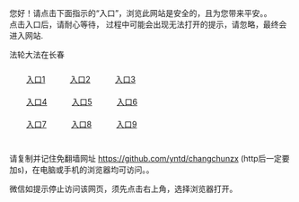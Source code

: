 您好！请点击下面指示的“入口”，浏览此网站是安全的，且为您带来平安。。 <br/>
点击入口后，请耐心等待， 过程中可能会出现无法打开的提示，请忽略，最终会进入网站. </br>

法轮大法在长春<br/>
<div style="padding:10px"><a style="margin:20px" target="_blank" href="https://doyphcm9whm83.cloudfront.net/2Qpsp?flhqearr" id="ccLink1" rel="nofollow">入口1</a> <a target="_blank" style="margin:20px" href="https://d34rk2usn1xl4s.cloudfront.net/2Qpsp?sxjalr" id="ccLink2" rel="nofollow">入口2</a> <a style="margin:20px" target="_blank" href="https://d2bh71eomru5v7.cloudfront.net/2Qpsp?vrbovssb" id="ccLink3" rel="nofollow">入口3</a></div>

<div style="padding:10px" ><a style="margin:20px" target="_blank" href="https://doyphcm9whm83.cloudfront.net/2Qpsp?flhqearr" id="ccLink4" rel="nofollow">入口4</a> <a style="margin:20px" href="https://d34rk2usn1xl4s.cloudfront.net/2Qpsp?sxjalr" target="_blank" id="ccLink5" rel="nofollow">入口5</a> <a style="margin:20px" href="https://d2bh71eomru5v7.cloudfront.net/2Qpsp?vrbovssb" target="_blank" id="ccLink6" rel="nofollow">入口6</a></div>

<div style="padding:10px"><a style="margin:20px" target="_blank" href="https://doyphcm9whm83.cloudfront.net/2Qpsp?flhqearr" id="ccLink7" rel="nofollow">入口7</a> <a style="margin:20px" href="https://d34rk2usn1xl4s.cloudfront.net/2Qpsp?sxjalr" target="_blank" id="ccLink8" rel="nofollow">入口8</a> <a style="margin:20px" target="_blank" href="https://d2bh71eomru5v7.cloudfront.net/2Qpsp?vrbovssb" id="ccLink9" rel="nofollow">入口9</a></div>

<br/>



请复制并记住免翻墙网址 https://github.com/yntd/changchunzx (http后一定要加s)，在电脑或手机的浏览器均可访问。。<br/>

微信如提示停止访问该网页，须先点击右上角，选择浏览器打开。
